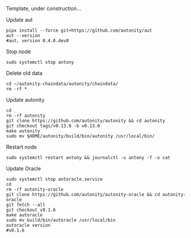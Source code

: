 Template, under construction...

Update aut
~~~
pipx install --force git+https://github.com/autonity/aut
aut --version
#aut, version 0.4.0.dev0
~~~

Stop node
~~~
sudo systemctl stop antony
~~~

Delete old data
~~~
cd ~/autonity-chaindata/autonity/chaindata/
rm -rf *
~~~

Update autonity
~~~
cd
rm -rf autonity
git clone https://github.com/autonity/autonity && cd autonity
git checkout tags/v0.13.0 -b v0.13.0
make autonity
sudo mv $HOME/autonity/build/bin/autonity /usr/local/bin/
~~~

Restart node
~~~
sudo systemctl restart antony && journalctl -u antony -f -o cat
~~~

Update Oracle
~~~
sudo systemctl stop antoracle.service
cd
rm -rf autonity-oracle
git clone https://github.com/autonity/autonity-oracle && cd autonity-oracle
git fetch --all 
git checkout v0.1.6 
make autoracle
sudo mv build/bin/autoracle /usr/local/bin
autoracle version
#v0.1.6
~~~
